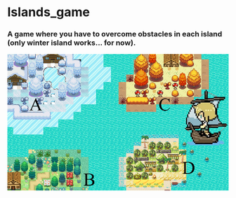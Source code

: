 # Islands_game
<h3>A game where you have to overcome obstacles in each island (only winter island works... for now).</h3>
<img src='img_showcase.png'>
